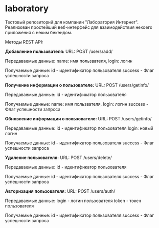 # laboratory
Тестовый репозиторий для компании "Лаборатория Интернет".
Реализован простейший веб-интерфейс для взаимодействия некоего приложения с неким бекендом.

Методы REST API:

**Добавление пользователя:**
URL: POST /users/add/

Передаваемые данные: 
  name: имя пользвателя,
  login: логин

Получаемые данные:
  id - идентификатор пользователя
  success - Флаг успешности запроса  



**Получение информации о пользователе:**
URL: POST /users/getinfo/

Передаваемые данные: 
  id - идентификатор пользователя

Получаемые данные:
  name: имя пользвателя,
  login: логин
  success - Флаг успешности запроса  

  
**Обновление информации о пользователе:**
URL: POST /users/getinfo/

Передаваемые данные: 
  id - идентификатор пользователя
  login: новый логин

Получаемые данные:
  id - идентификатор пользователя
  success - Флаг успешности запроса
  
  
**Удаление пользователя:**
URL: POST /users/delete/

Передаваемые данные: 
  id - идентификатор пользователя

Получаемые данные:
  id - идентификатор пользователя
  success - Флаг успешности запроса

  
**Авторизация пользователя:**
URL: POST /users/auth/

Передаваемые данные: 
  login - логин пользователя
  token - токен пользователя

Получаемые данные:
  id - идентификатор пользователя
  success - Флаг успешности запроса